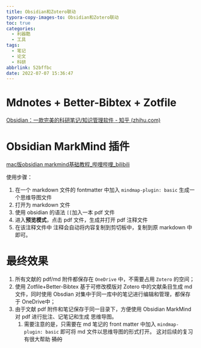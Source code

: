 ```yaml
---
title: Obsidian和Zotero联动
typora-copy-images-to: Obsidian和Zotero联动
toc: true
categories:
  - 利器酷
  - 工具
tags:
  - 笔记
  - 论文
  - 科研
abbrlink: 52bffbc
date: 2022-07-07 15:36:47
---
```



# Mdnotes + Better-Bibtex + Zotfile
 [Obsidian：一款完美的科研笔记/知识管理软件 - 知乎 (zhihu.com)](https://zhuanlan.zhihu.com/p/349638221)



# Obsidian MarkMind 插件
[mac版obsidian markmind基础教程_哔哩哔哩_bilibili](https://www.bilibili.com/video/av381778544?vd_source=de5d636c079ac45214bd34891ede8c4b)

使用步骤：
1. 在一个 markdown 文件的 fontmatter 中加入 `mindmap-plugin: basic` 生成一个思维导图文件
2. 打开为 markdown 文件
3. 使用 obsidian 的语法 `[[`加入一本 pdf 文件
4. 进入**预览模式**，点击 pdf 文件，生成并打开 pdf 注释文件
5. 在该注释文件中 注释会自动将内容复制到剪切板中，复制到原 markdown 中即可。

# 最终效果
1. 所有文献的 pdf/md 附件都保存在 `OneDrive` 中，不需要占用 `Zotero` 的空间；
2. 使用 Zotfile+Better-Bibtex 基于可修改模版对 Zotero 中的文献条目生成 md 文件，同时使用 Obsdian 对集中于同一库中的笔记进行编辑和管理，都保存于 OneDrive中；
3. 由于文献 pdf 附件和笔记保存于同一目录下，方便使用 Obsidian MarkMind 对 pdf 进行批注、记笔记和生成 思维导图。
	1. 需要注意的是，只需要在 md 笔记的 front matter 中加入 `mindmap-plugin: basic` 即可将 md 文件以思维导图的形式打开。  这对后续的复习有很大帮助 ~~猜的~~

